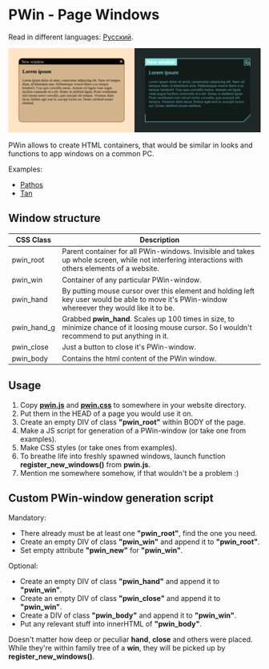 # PWin - Page Windows

Read in different languages: [Русский](./README_RU.md).

![preview](./preview.webp)

PWin allows to create HTML containers, that would be similar in looks and functions to app windows on a common PC.

Examples:
* [Pathos](https://leshiy-nd.github.io/PWin-Page-Windows/examples/pathos.html)
* [Tan](https://leshiy-nd.github.io/PWin-Page-Windows/examples/tan.html)

## Window structure

|CSS Class|Description|
|-|-|
|pwin_root|Parent container for all PWin-windows. Invisible and takes up whole screen, while not interfering interactions with others elements of a website.|
|pwin_win|Container of any particular PWin-window.|
|pwin_hand|By putting mouse cursor over this element and holding left key user would be able to move it's PWin-window whereever they would like it to be.|
|pwin_hand_g|Grabbed __pwin_hand__. Scales up 100 times in size, to minimize chance of it loosing mouse cursor. So I wouldn't recommend to put anything in it.|
|pwin_close|Just a button to close it's PWin-window.|
|pwin_body|Contains the html content of the PWin window.|

## Usage

1. Copy [__pwin.js__](./pwin.js) and [__pwin.css__](./pwin.css) to somewhere in your website directory.
2. Put them in the HEAD of a page you would use it on.
3. Create an empty DIV of class __"pwin_root"__ within BODY of the page.
4. Make a JS script for generation of a PWin-window (or take one from examples).
5. Make CSS styles (or take ones from examples).
6. To breathe life into freshly spawned windows, launch function __register_new_windows()__ from __pwin.js__.
7. Mention me somewhere somehow, if that wouldn't be a problem :)

## Custom PWin-window generation script

Mandatory:
* There already must be at least one __"pwin_root"__, find the one you need.
* Create an empty DIV of class __"pwin_win"__ and append it to __"pwin_root"__.
* Set empty attribute __"pwin_new"__ for __"pwin_win"__.

Optional:
* Create an empty DIV of class __"pwin_hand"__ and append it to __"pwin_win"__.
* Create an empty DIV of class __"pwin_close"__ and append it to __"pwin_win"__.
* Create a DIV of class __"pwin_body"__ and append it to __"pwin_win"__.
* Put any relevant stuff into innerHTML of __"pwin_body"__.

Doesn't matter how deep or peculiar __hand__, __close__ and others were placed. While they're within family tree of a __win__, they will be picked up by __register_new_windows()__.
